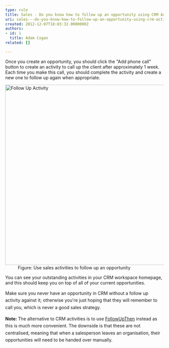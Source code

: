 ```yaml
---
type: rule
title: Sales - Do you know how to follow up an opportunity using CRM Activities?
uri: sales---do-you-know-how-to-follow-up-an-opportunity-using-crm-activities
created: 2012-12-07T18:03:32.0000000Z
authors:
- id: 1
  title: Adam Cogan
related: []

---
```




<span class='intro'> <p>Once you create an opportunity, you should click the &quot;Add phone call&quot; button to
          create an activity to call up the client after approximately 1 week. Each time you
          make this call, you should complete the&#160;activity and create a new one to follow up again when appropriate.</p> </span>

<dl class="image">
          <dt>
            <img alt="Follow Up Activity" src="/PublishingImages/FollowUpActivity.jpg" style="width&#58;600px;height&#58;572px;" /></dt>
          <dd>
            Figure&#58; Use sales activities to follow up an opportunity</dd>
        </dl>
        <p>
          You can see your outstanding activities in your CRM workspace homepage, and this
          should keep you on top of all of your current opportunities.</p><p><span style="line-height&#58;1.6;">Make sure you never have an opportunity in CRM without a follow up activity against
          it; otherwise you're just hoping that they will remember to call you, which is&#160;never a good
          sales strategy.&#160;</span></p><p><span style="line-height&#58;1.6;"><strong>Note&#58; </strong>The alternative to CRM activities is to use </span><a href="/do-you-follow-up-emails-effectively" style="line-height&#58;1.6;">FollowUpThen</a><span style="line-height&#58;1.6;"> instead as this is much&#160;more convenient. The downside is that these&#160;are not centralised, meaning that&#160;​wh​en a salesperson leaves an organisation, their opportunities will need to be handed over manually.</span></p>


